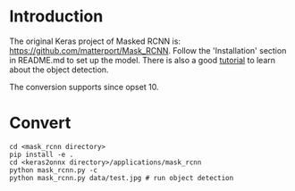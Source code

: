 # Introduction 
The original Keras project of Masked RCNN is: <https://github.com/matterport/Mask_RCNN>. Follow the 'Installation' section in README.md to set up the model. 
There is also a good [tutorial](https://github.com/matterport/Mask_RCNN#step-by-step-detection) to learn about the object detection.

The conversion supports since opset 10.

# Convert
```
cd <mask_rcnn directory>
pip install -e .
cd <keras2onnx directory>/applications/mask_rcnn
python mask_rcnn.py -c
python mask_rcnn.py data/test.jpg # run object detection
```
